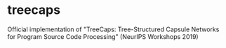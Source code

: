 # treecaps
Official implementation of "TreeCaps: Tree-Structured Capsule Networks for Program Source Code Processing" (NeurIPS Workshops 2019)

